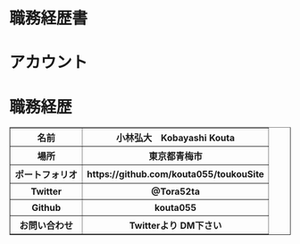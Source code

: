 <h1>職務経歴書</h1>

<h1>アカウント</h1>
<body>
 <table border="1">
    <tr>
      <th>名前</th>
      <th>小林弘大　Kobayashi Kouta</th>
    </tr>
    <tr>
      <th>場所</th>
      <th>東京都青梅市</th>
    </tr>
    <tr>
      <th>ポートフォリオ</th>
      <th>https://github.com/kouta055/toukouSite</th>
    </tr>
     <tr>
      <th>Twitter</th>
      <th>@Tora52ta</th>
    </tr>
    <tr>
      <th>Github</th>
      <th>kouta055</th>
    </tr>
    <tr>
      <th>お問い合わせ</th>
      <th>Twitterより DM下さい</th>
    </tr>
</body>

<body>
 <h1>職務経歴</h1>
</body>

